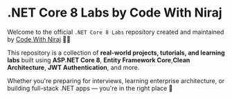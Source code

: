 # .NET Core 8 Labs by Code With Niraj

Welcome to the official `.NET Core 8 Labs` repository created and maintained by [Code With Niraj](https://codewithniraj.com) 🧑‍💻

This repository is a collection of **real-world projects, tutorials, and learning labs** built using **ASP.NET Core 8**, **Entity Framework Core**,**Clean Architecture**, **JWT Authentication**, and more.

Whether you're preparing for interviews, learning enterprise architecture, or building full-stack .NET apps — you're in the right place 🚀
